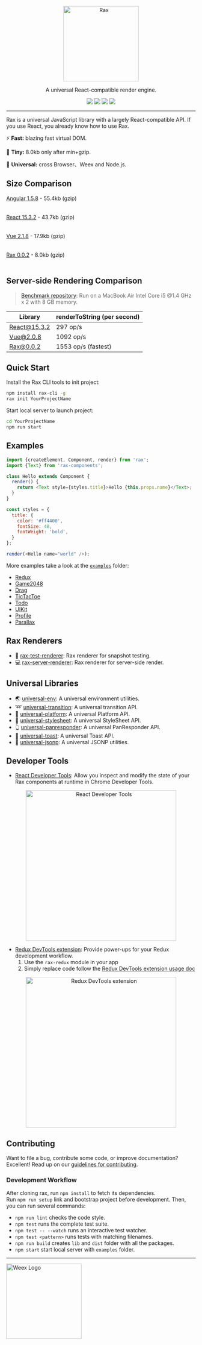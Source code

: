 <p align="center">
  <a href="https://rax.taobaofed.org">
    <img alt="Rax" src="https://gw.alicdn.com/L1/461/1/40137b64ab73a123e78d8246cd81c8379358c999_400x400.jpg" width="200">
  </a>
</p>

<p align="center">
A universal React-compatible render engine.
</p>

<p align="center">
  <a href="https://github.com/alibaba/rax/blob/master/LICENSE"><img src="https://img.shields.io/npm/l/rax.svg"></a>
  <a href="https://www.npmjs.com/package/rax"><img src="https://img.shields.io/npm/v/rax.svg"></a>
  <a href="https://www.npmjs.com/package/rax"><img src="https://img.shields.io/npm/dm/rax.svg"></a>
  <a href="https://travis-ci.org/alibaba/rax"><img src="https://travis-ci.org/alibaba/rax.svg"></a>
</p>

---

Rax is a universal JavaScript library with a largely React-compatible API. If you use React, you already know how to use Rax.

:zap: **Fast:** blazing fast virtual DOM.

:dart: **Tiny:** 8.0kb only after min+gzip.

:art: **Universal:** cross Browser、Weex and Node.js.

## Size Comparison

[Angular 1.5.8](https://unpkg.com/angular@1.5.8/angular.min.js) - 55.4kb (gzip)

<img width="100%" height="5" src="https://cloud.githubusercontent.com/assets/2505411/20559178/59a527a0-b1ae-11e6-9b71-581323ac22f8.png">

[React 15.3.2](https://unpkg.com/react@15.3.2/dist/react.min.js) - 43.7kb (gzip)

<img width="78.88%" height="5" src="https://cloud.githubusercontent.com/assets/2505411/20559178/59a527a0-b1ae-11e6-9b71-581323ac22f8.png">

[Vue 2.1.8](https://unpkg.com/vue@2.1.8/dist/vue.runtime.min.js) - 17.9kb (gzip)

<img width="32.25%" height="5" src="https://cloud.githubusercontent.com/assets/2505411/20559178/59a527a0-b1ae-11e6-9b71-581323ac22f8.png">

[Rax 0.0.2](https://unpkg.com/rax@0.0.2/dist/rax.min.js) - 8.0kb (gzip)

<img width="14.44%" height="5" src="https://cloud.githubusercontent.com/assets/2505411/20559178/59a527a0-b1ae-11e6-9b71-581323ac22f8.png">

## Server-side Rendering Comparison
> [Benchmark repository](https://github.com/taobaofed/server-side-rendering-comparison): Run on a MacBook Air Intel Core i5 @1.4 GHz x 2 with 8 GB memory.

| Library      | renderToString (per second)  |
|--------------|-----------------------------|
| React@15.3.2 | 297 op/s                    |
| Vue@2.0.8    | 1092 op/s                   |
| Rax@0.0.2    | 1553 op/s (fastest)         |


## Quick Start

Install the Rax CLI tools to init project:

```sh
npm install rax-cli -g
rax init YourProjectName
```

Start local server to launch project:
```sh
cd YourProjectName
npm run start
```

## Examples

```js
import {createElement, Component, render} from 'rax';
import {Text} from 'rax-components';

class Hello extends Component {
  render() {
    return <Text style={styles.title}>Hello {this.props.name}</Text>;
  }
}

const styles = {
  title: {
    color: '#ff4400',
    fontSize: 48,
    fontWeight: 'bold',
  }
};

render(<Hello name="world" />);
```

More examples take a look at the [`examples`](/examples/) folder:
* [Redux](/examples/redux)
* [Game2048](/examples/game2048)
* [Drag](/examples/drag)
* [TicTacToe](/examples/tictactoe)
* [Todo](/examples/todo)
* [UIKit](/examples/uikit)
* [Profile](/examples/profile)
* [Parallax](/examples/parallax)

## Rax Renderers

* :traffic_light: [rax-test-renderer](/packages/rax-test-renderer): Rax renderer for snapshot testing.
* :computer: [rax-server-renderer](/packages/rax-server-renderer): Rax renderer for server-side render.

## Universal Libraries

* :earth_asia: [universal-env](/packages/universal-env): A universal environment utilities.
* :loop: [universal-transition](/packages/universal-transition): A universal transition API.
* :iphone: [universal-platform](/packages/universal-platform): A universal Platform API.
* :bikini: [universal-stylesheet](/packages/universal-stylesheet): A universal StyleSheet API.
* :point_up_2: [universal-panresponder](/packages/universal-panresponder): A universal PanResponder API.
* :speech_balloon: [universal-toast](/packages/universal-panresponder): A universal Toast API.
* :postbox: [universal-jsonp](/packages/universal-jsonp): A universal JSONP utilities.


## Developer Tools

* [React Developer Tools](https://github.com/facebook/react-devtools): Allow you inspect and modify the state of your Rax components at runtime in Chrome Developer Tools.

<p align="center">
<img alt="React Developer Tools" src="https://cloud.githubusercontent.com/assets/677114/21539681/0a442c54-cde4-11e6-89cd-687dbc244d94.png" width="400">
</p>

* [Redux DevTools extension](https://github.com/zalmoxisus/redux-devtools-extension): Provide power-ups for your Redux development workflow.
  1. Use the `rax-redux` module in your app
  2. Simply replace code follow the [Redux DevTools extension usage doc](https://github.com/zalmoxisus/redux-devtools-extension#usage)

<p align="center">
<img alt="Redux DevTools extension" src="https://cloud.githubusercontent.com/assets/677114/21539902/f66d25a8-cde5-11e6-8f68-f0fadbff66b7.png" width="400">
</p>

## Contributing

Want to file a bug, contribute some code, or improve documentation? Excellent! Read up on our [guidelines for contributing](./.github/CONTRIBUTING.md).

### Development Workflow

After cloning rax, run `npm install` to fetch its dependencies.  
Run `npm run setup` link and bootstrap project before development.
Then, you can run several commands:

* `npm run lint` checks the code style.
* `npm test` runs the complete test suite.
* `npm test -- --watch` runs an interactive test watcher.
* `npm test <pattern>` runs tests with matching filenames.
* `npm run build` creates `lib` and `dist` folder with all the packages.
* `npm start` start local server with `examples` folder.

---
<a href="https://weex-project.io/">
  <img alt="Weex Logo" src="https://camo.githubusercontent.com/11b6ddd7364b6fd42c9efd63939150a950b0de1a/68747470733a2f2f696d672e616c6963646e2e636f6d2f7470732f5442317a424c6150585858585858655858585858585858585858582d3132312d35392e737667" width="200">
</a>
